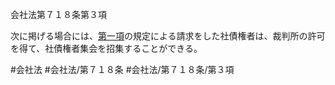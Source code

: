 会社法第７１８条第３項

次に掲げる場合には、[第一項](会社法＿＿＿＿第７１８条第１項)の規定による請求をした社債権者は、裁判所の許可を得て、社債権者集会を招集することができる。

#会社法
#会社法/第７１８条
#会社法/第７１８条/第３項

